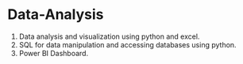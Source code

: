 # Data-Analysis
1) Data analysis and visualization using python and excel. 
2) SQL for data manipulation and accessing databases using python.
3) Power BI Dashboard.
